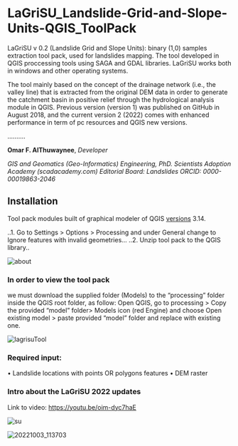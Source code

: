 # LaGriSU_Landslide-Grid-and-Slope-Units-QGIS_ToolPack

LaGriSU v 0.2 (Landslide Grid and Slope Units): binary (1,0) samples extraction tool pack, used for landslides mapping.
The tool developed in QGIS proccessing tools using SAGA and GDAL libraries.
LaGriSU works both in windows and other operating systems.

The tool mainly based on the concept of the drainage network (i.e., the valley line) that is extracted from the original DEM data in order to generate the catchment basin in positive relief through the hydrological analysis module in QGIS.
Previous version (version 1) was published on GitHub in August 2018, and the current version 2 (2022) comes with enhanced performance in term of pc resources and QGIS new versions.



..........


**Omar F. AlThuwaynee**, *Developer* 

*GIS and Geomatics (Geo-Informatics) Engineering, PhD.*
*Scientists Adoption Academy (scadacademy.com)*
*Editorial Board: Landslides*
*ORCID: 0000-00019863-2046*

## Installation

Tool pack modules built of graphical modeler of QGIS [versions](https://qgis.org/downloads/) 3.14.


..1.	Go to Settings > Options > Processing and under General change to Ignore features with invalid geometries...
..2.	Unzip tool pack to the QGIS library..

![about](https://user-images.githubusercontent.com/8848123/223971220-a796886e-c641-4b70-abdd-53bdf95d2dfd.jpg)


### In order to view the tool pack
we must download the supplied folder (Models) to the “processing” folder inside the QGIS root folder, as follow:
Open QGIS, go to processing > Copy the provided “model” folder> Models icon (red Engine) and choose Open existing model > paste provided “model” folder and replace with existing one.

![lagrisuTool](https://user-images.githubusercontent.com/8848123/223970453-7951a66f-a12c-4314-9190-1418353e56ae.jpg)



### Required input:
•	Landslide locations with points OR polygons features
•	DEM raster
### Intro about the LaGriSU 2022 updates

Link to video:  https://youtu.be/oim-dyc7haE

![su](https://user-images.githubusercontent.com/8848123/155884250-fa01a054-7032-4651-a77c-0a5c72d8b785.jpg)

![20221003_113703](https://user-images.githubusercontent.com/8848123/202452164-488f69cb-420e-42ae-ba0d-1b895e9d7c2d.jpg)


